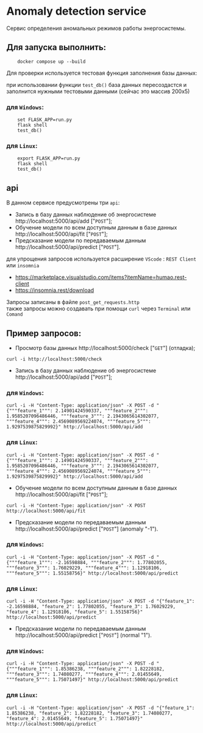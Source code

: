 # Anomaly detection service

Сервис определения аномальных режимов работы энергосистемы.

## Для запуска выполнить:



```shell
    docker compose up --build
```
Для проверки используется тестовая функция заполнения базы данных:

при использовании функции ```test_db()``` база данных пересоздастся и заполнится нужными тестовыми данными (сейчас это массив 200х5)
### для ```Windows```:
```shell
    set FLASK_APP=run.py
    flask shell
    test_db()
```
### для ```Linux```:
```shell
    export FLASK_APP=run.py
    flask shell
    test_db()
```

## api
В данном сервисе предусмотрены три ```api```:
- Запись в базу данных наблюдение об энергосистеме http://localhost:5000/api/add ["```POST```"];
- Обучение модели по всем доступным данным в базе данных http://localhost:5000/api/fit ["```POST```"];
- Предсказание модели по передаваемым данным http://localhost:5000/api/predict ["```POST```"].
  

для упрощения запросов используется расширение ```VScode``` : ```REST Client``` или ```insomnia```
<br />
- https://marketplace.visualstudio.com/items?itemName=humao.rest-client
- https://insomnia.rest/download

Запросы записаны в файле ```post_get_requests.http```
<br />
также запросы можно создавать при помощи ```curl``` через ```Terminal``` или ```Comand```
## Пример запросов:

- Просмотр базы данных http://localhost:5000/check ["```GET```"] (отладка);
```shell
curl -i http://localhost:5000/check
```
- Запись в базу данных наблюдение об энергосистеме http://localhost:5000/api/add ["```POST```"];
### для ```Windows```:
```shell
curl -i -H "Content-Type: application/json" -X POST -d "{"""feature_1""": 2.14901424590337, """feature_2""": 1.9585207096486446, """feature_3""": 2.1943065614302077, """feature_4""": 2.4569089569224074, """feature_5""": 1.9297539875829992}" http://localhost:5000/api/add
```
### для ```Linux```:
```shell
curl -i -H "Content-Type: application/json" -X POST -d "{"""feature_1""": 2.14901424590337, """feature_2""": 1.9585207096486446, """feature_3""": 2.1943065614302077, """feature_4""": 2.4569089569224074, """feature_5""": 1.9297539875829992}" http://localhost:5000/api/add
```
- Обучение модели по всем доступным данным в базе данных http://localhost:5000/api/fit ["```POST```"];

```shell
curl -i -H "Content-Type: application/json" -X POST http://localhost:5000/api/fit
```

- Предсказание модели по передаваемым данным http://localhost:5000/api/predict ["```POST```"] (anomaly "-1").
### для ```Windows```:
```shell
curl -i -H "Content-Type: application/json" -X POST -d "{"""feature_1""": -2.16598884, """feature_2""": 1.77802055, """feature_3""": 1.76029229, """feature_4""": 1.12918106, """feature_5""": 1.55158756}" http://localhost:5000/api/predict
```
### для ```Linux```:
```shell
curl -i -H "Content-Type: application/json" -X POST -d "{"feature_1": -2.16598884, "feature_2": 1.77802055, "feature_3": 1.76029229, "feature_4": 1.12918106, "feature_5": 1.55158756}" http://localhost:5000/api/predict
```

- Предсказание модели по передаваемым данным http://localhost:5000/api/predict ["```POST```"] (normal "1").
### для ```Windows```:
```shell
curl -i -H "Content-Type: application/json" -X POST -d "{"""feature_1""": 1.85386238, """feature_2""": 1.82228182, """feature_3""": 1.74080277, """feature_4""": 2.01455649, """feature_5""": 1.75071497}" http://localhost:5000/api/predict
```
### для ```Linux```:
```shell
curl -i -H "Content-Type: application/json" -X POST -d "{"feature_1": 1.85386238, "feature_2": 1.82228182, "feature_3": 1.74080277, "feature_4": 2.01455649, "feature_5": 1.75071497}" http://localhost:5000/api/predict
```
